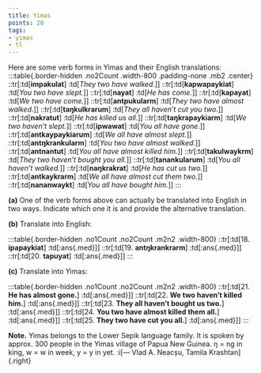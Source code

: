 ```yaml
---
title: Yimas
points: 20
tags:
- yimas 
- tl 
---
```


Here are some verb forms in Yimas and their English translations:
:::table{.border-hidden .no2Count .width-800 .padding-none .mb2 .center}
::tr[:td[**impakulat**] :td[*They two have walked.*]]
::tr[:td[**kapwapaykiat**] :td[*You two have slept.*]]
::tr[:td[**nayat**] :td[*He has come.*]]
::tr[:td[**kapayat**] :td[*We two have come.*]]
::tr[:td[**antpukularm**] :td[*They two have almost walked.*]]
::tr[:td[**taŋkulkrarum**] :td[*They all haven’t cut you two.*]]
::tr[:td[**nakratut**] :td[*He has killed us all.*]]
::tr[:td[**taŋkrapaykiarm**] :td[*We two haven’t slept.*]]
::tr[:td[**ipwawat**] :td[*You all have gone.*]]
::tr[:td[**antkaypaykiarum**] :td[*We all have almost slept.*]]
::tr[:td[**antŋkrankularm**] :td[*You two have almost walked.*]]
::tr[:td[**antnantut**] :td[*You all have almost killed him.*]]
::tr[:td[**takulwaykrm**] :td[*They two haven’t bought you all.*]]
::tr[:td[**tanankularum**] :td[*You all haven’t walked.*]]
::tr[:td[**naŋkrakrat**] :td[*He has cut us two.*]]
::tr[:td[**antkaykrarm**] :td[*We all have almost cut them two.*]]
::tr[:td[**nananwaykt**] :td[*You all have bought him.*]]
:::

**(a)** One of the verb forms above can actually be translated into English in two ways. Indicate
which one it is and provide the alternative translation.

**(b)** Translate into English:

:::table{.border-hidden .no1Count .no2Count .m2n2 .width-800}
::tr[:td[18. **ipapaykiat**] :td[:ans{.med}]]
::tr[:td[19. **antŋkrankrarm**] :td[:ans{.med}]]
::tr[:td[20. **tapuyat**] :td[:ans{.med}]]
:::

**(c)** Translate into Yimas:

:::table{.border-hidden .no1Count .no2Count .m2n2 .width-800}
::tr[:td[21. **He has almost gone.**] :td[:ans{.med}]]
::tr[:td[22. **We two haven’t killed him.**] :td[:ans{.med}]]
::tr[:td[23. **They all haven’t bought us two.**] :td[:ans{.med}]]
::tr[:td[24. **You two have almost killed them all.**] :td[:ans{.med}]]
::tr[:td[25. **They two have cut you all.**] :td[:ans{.med}]]
:::

**Note.** Yimas belongs to the Lower Sepik language family. It is spoken by approx. 300 people in
the Yimas village of Papua New Guinea.
ŋ = ng in king, w = w in week, y = y in yet.
:i[— Vlad A. Neacșu, Tamila Krashtan]{.right}